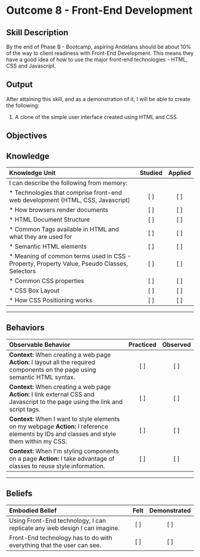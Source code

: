 # Outcome 8 - Front-End Development

**Skill Description**
----------
By the end of Phase B - Bootcamp, aspiring Andelans should be about 10% of the way to client readiness with Front-End Development. This means they have a good idea of how to use the major front-end technologies - HTML, CSS and Javascript.


**Output**
----------
After attaining this skill, and as a demonstration of it, I will be able to create the following:

1. A clone of the simple user interface created using HTML and CSS.


**Objectives**
----------

## **Knowledge**


| Knowledge Unit   |      Studied      | Applied |
|:-------------|:------------------:|:--------:|
| I can describe the following from memory: | | |
| * Technologies that comprise front-end web development (HTML, CSS, Javascript) | [ ] | [ ]  |
| * How browsers render documents |   [ ]   |   [ ] |
| * HTML Document Structure |   [ ]   |   [ ] |
| * Common Tags available in HTML and what they are used for |   [ ]   |   [ ] |
| * Semantic HTML elements |   [ ]   |   [ ] |
| * Meaning of common terms used in CSS - Property, Property Value, Pseudo Classes, Selectors | [ ] |    [ ] |
| * Common CSS properties | [ ] |    [ ] |
| * CSS Box Layout | [ ] |    [ ] |
| * How CSS Positioning works | [ ] |    [ ] |


----------


## **Behaviors**


| Observable Behavior   |      Practiced      | Observed |
|:-------------|:------------------:|:--------:|
| **Context:** When creating a web page **Action:** I layout all the required components on the page using semantic HTML syntax. | [ ] | [ ] |
| **Context:** When creating a web page **Action:** I link external CSS and Javascript to the page using the link and script tags. | [ ] | [ ] |
| **Context:** When I want to style elements on my webpage **Action:**  I reference elements by IDs and classes and style them within my CSS. | [ ] | [ ] |
| **Context:** When I'm styling components on a page **Action:**  I take advantage of classes to reuse style information. | [ ] | [ ] |

----------


## **Beliefs**


| Embodied Belief   |      Felt      | Demonstrated |
|:-------------|:------------------:|:--------:|
| Using Front-End technology, I can replicate any web design I can imagine. |   [ ]   |   [ ] |
| Front-End technology has to do with everything that the user can see. |   [ ]   |   [ ] |
